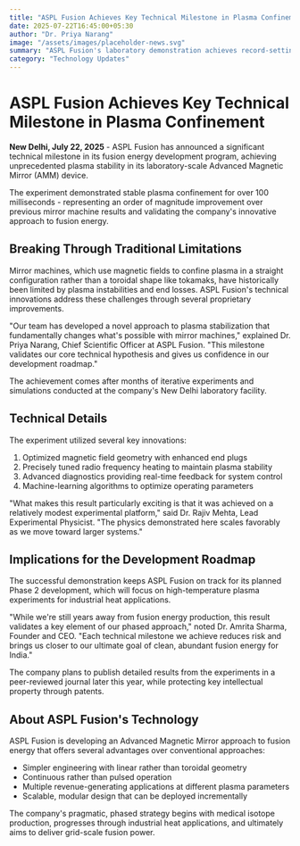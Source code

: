 ```yaml
---
title: "ASPL Fusion Achieves Key Technical Milestone in Plasma Confinement"
date: 2025-07-22T16:45:00+05:30
author: "Dr. Priya Narang"
image: "/assets/images/placeholder-news.svg"
summary: "ASPL Fusion's laboratory demonstration achieves record-setting plasma stability in its Advanced Magnetic Mirror configuration, marking significant progress toward the company's fusion energy goals."
category: "Technology Updates"
---
```


# ASPL Fusion Achieves Key Technical Milestone in Plasma Confinement

**New Delhi, July 22, 2025** - ASPL Fusion has announced a significant technical milestone in its fusion energy development program, achieving unprecedented plasma stability in its laboratory-scale Advanced Magnetic Mirror (AMM) device.

The experiment demonstrated stable plasma confinement for over 100 milliseconds - representing an order of magnitude improvement over previous mirror machine results and validating the company's innovative approach to fusion energy.

## Breaking Through Traditional Limitations

Mirror machines, which use magnetic fields to confine plasma in a straight configuration rather than a toroidal shape like tokamaks, have historically been limited by plasma instabilities and end losses. ASPL Fusion's technical innovations address these challenges through several proprietary improvements.

"Our team has developed a novel approach to plasma stabilization that fundamentally changes what's possible with mirror machines," explained Dr. Priya Narang, Chief Scientific Officer at ASPL Fusion. "This milestone validates our core technical hypothesis and gives us confidence in our development roadmap."

The achievement comes after months of iterative experiments and simulations conducted at the company's New Delhi laboratory facility.

## Technical Details

The experiment utilized several key innovations:

1. Optimized magnetic field geometry with enhanced end plugs
2. Precisely tuned radio frequency heating to maintain plasma stability
3. Advanced diagnostics providing real-time feedback for system control
4. Machine-learning algorithms to optimize operating parameters

"What makes this result particularly exciting is that it was achieved on a relatively modest experimental platform," said Dr. Rajiv Mehta, Lead Experimental Physicist. "The physics demonstrated here scales favorably as we move toward larger systems."

## Implications for the Development Roadmap

The successful demonstration keeps ASPL Fusion on track for its planned Phase 2 development, which will focus on high-temperature plasma experiments for industrial heat applications.

"While we're still years away from fusion energy production, this result validates a key element of our phased approach," noted Dr. Amrita Sharma, Founder and CEO. "Each technical milestone we achieve reduces risk and brings us closer to our ultimate goal of clean, abundant fusion energy for India."

The company plans to publish detailed results from the experiments in a peer-reviewed journal later this year, while protecting key intellectual property through patents.

## About ASPL Fusion's Technology

ASPL Fusion is developing an Advanced Magnetic Mirror approach to fusion energy that offers several advantages over conventional approaches:

- Simpler engineering with linear rather than toroidal geometry
- Continuous rather than pulsed operation
- Multiple revenue-generating applications at different plasma parameters
- Scalable, modular design that can be deployed incrementally

The company's pragmatic, phased strategy begins with medical isotope production, progresses through industrial heat applications, and ultimately aims to deliver grid-scale fusion power.